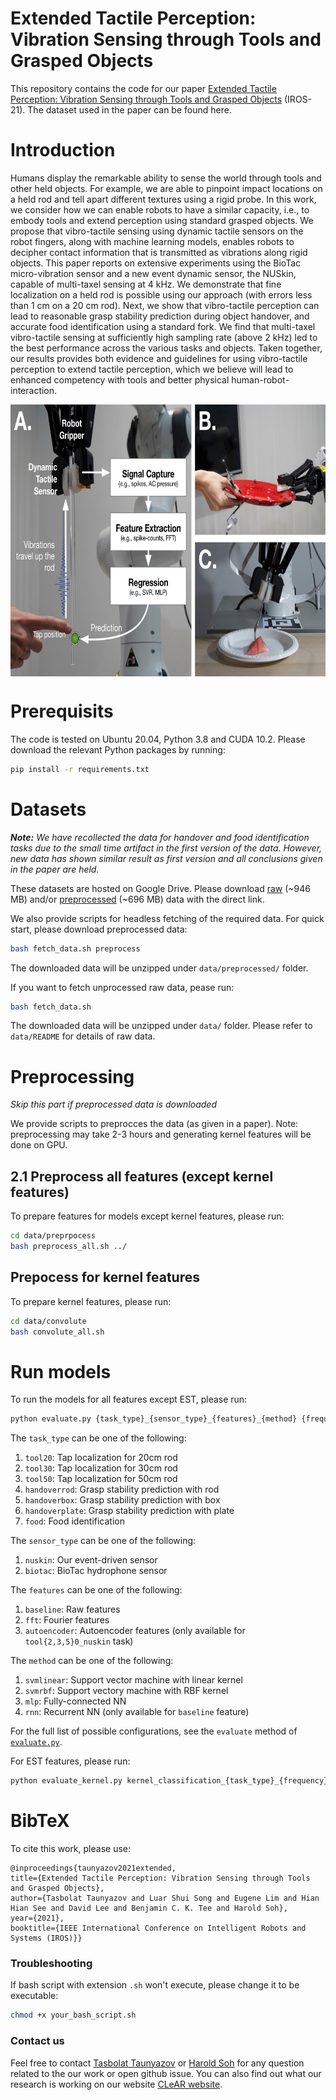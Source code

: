 
# Extended Tactile Perception: Vibration Sensing through Tools and Grasped Objects

This repository contains the code for our paper [Extended Tactile Perception: Vibration Sensing through Tools and Grasped Objects](https://arxiv.org/abs/2106.00489) (IROS-21). The dataset used in the paper can be found here.

# Introduction

Humans display the remarkable ability to sense the world through tools and other held objects. For example, we are able to pinpoint impact locations on a held rod and tell apart different textures using a rigid probe. In this work, we consider how we can enable robots to have a similar capacity, i.e., to embody tools and extend perception using standard grasped objects. We propose that vibro-tactile sensing using dynamic tactile sensors on the robot fingers, along with machine learning models, enables robots to decipher contact information that is transmitted as vibrations along rigid objects. This paper reports on extensive experiments using the BioTac micro-vibration sensor and a new event dynamic sensor, the NUSkin, capable of multi-taxel sensing at 4 kHz. We demonstrate that fine localization on a held rod is possible using our approach (with errors less than 1 cm on a 20 cm rod). Next, we show that vibro-tactile perception can lead to reasonable grasp stability prediction during object handover, and accurate food identification using a standard fork. We find that multi-taxel vibro-tactile sensing
at sufficiently high sampling rate (above 2 kHz) led to the best performance across the various tasks and objects. Taken together, our results provides both evidence and guidelines for using vibro-tactile perception to extend tactile perception, which we believe will lead to enhanced competency with tools and better physical human-robot-interaction.

<img align="center" alt="Extended Tactile Sensing" src="https://github.com/clear-nus/ext-sense/blob/main/misc/tactile_extended.jpg?raw=true" width="710" height="435" />


# Prerequisits

The code is tested on Ubuntu 20.04, Python 3.8 and CUDA 10.2. Please download the relevant Python packages by running:

```bash
pip install -r requirements.txt
```

# Datasets
***Note:*** *We have recollected the data for handover and food identification tasks due to the small time artifact in the first version of the data. However, new data has shown similar result as first version and all conclusions given in the paper are held.*

 These datasets are hosted on Google Drive. 
Please download [raw](https://drive.google.com/file/d/1aXEXLYn-SEuIL7CvflyLTBr_YffzF15U/view?usp=sharing) (~946 MB) and/or [preprocessed](https://drive.google.com/file/d/12W2Cb2kW5Sa8x6EvwbRIx8f42cVyKjN4/view?usp=sharing) (~696 MB) data with the direct link.

We also provide scripts for headless fetching of the required data. For quick start, please download preprocessed data:

``` bash
bash fetch_data.sh preprocess
```

The downloaded data will be unzipped under ```data/preprocessed/``` folder.

If you want to fetch unprocessed raw data, pease run:

``` bash
bash fetch_data.sh
```

The downloaded data will be unzipped under ```data/``` folder. Please refer to ```data/README``` for details of raw data.

# Preprocessing

*Skip this part if preprocessed data is downloaded*

We provide scripts to preprocces the data (as given in a paper). Note: preprocessing may take 2-3 hours and generating kernel features will be done on GPU.

## 2.1 Preprocess all features (except kernel features)

To prepare features for models except kernel features, please run:

``` bash
cd data/preprpocess
bash preprocess_all.sh ../
```

## Prepocess for kernel features

To prepare kernel features, please run:

``` bash
cd data/convolute
bash convolute_all.sh
```

# Run models

To run the models for all features except EST, please run:

``` bash
python evaluate.py {task_type}_{sensor_type}_{features}_{method} {frequency} | tee results.log
```

The `task_type` can be one of the following:
1. `tool20`: Tap localization for 20cm rod
2. `tool30`: Tap localization for 30cm rod
3. `tool50`: Tap localization for 50cm rod
4. `handoverrod`: Grasp stability prediction with rod
5. `handoverbox`: Grasp stability prediction with box
6. `handoverplate`: Grasp stability prediction with plate
7. `food`: Food identification

The `sensor_type` can be one of the following:
1. `nuskin`: Our event-driven sensor
2. `biotac`: BioTac hydrophone sensor 

The `features` can be one of the following:
1. `baseline`: Raw features
2. `fft`: Fourier features
3. `autoencoder`: Autoencoder features (only available for `tool{2,3,5}0_nuskin` task)

The `method` can be one of the following:
1. `svmlinear`: Support vector machine with linear kernel
2. `svmrbf`: Support vectory machine with RBF kernel
3. `mlp`: Fully-connected NN
4. `rnn`: Recurrent NN (only available for `baseline` feature)

For the full list of possible configurations, see the `evaluate` method of [`evaluate.py`](https://github.com/clear-nus/ext-sense/blob/main/evaluate.py).

For EST features, please run:

``` bash
python evaluate_kernel.py kernel_classification_{task_type}_{frequency}_all_{method} | tee results.log
```

# BibTeX

To cite this work, please use:

```
@inproceedings{taunyazov2021extended,
title={Extended Tactile Perception: Vibration Sensing through Tools and Grasped Objects},
author={Tasbolat Taunyazov and Luar Shui Song and Eugene Lim and Hian Hian See and David Lee and Benjamin C. K. Tee and Harold Soh},
year={2021},
booktitle={IEEE International Conference on Intelligent Robots and Systems (IROS)}}
```

### Troubleshooting

If bash script with extension ```.sh``` won't execute, please change it to be executable:
``` bash
chmod +x your_bash_script.sh
```

### Contact us

Feel free to contact <a href="mailto:tasbolat@comp.nus.edu.sg">Tasbolat Taunyazov</a> or <a href="mailto:harold@comp.nus.edu.sg">Harold Soh</a> for any question related to the our work or open github issue. You can also find out what our research is working on our website [CLeAR website](https://clear-nus.github.io/).